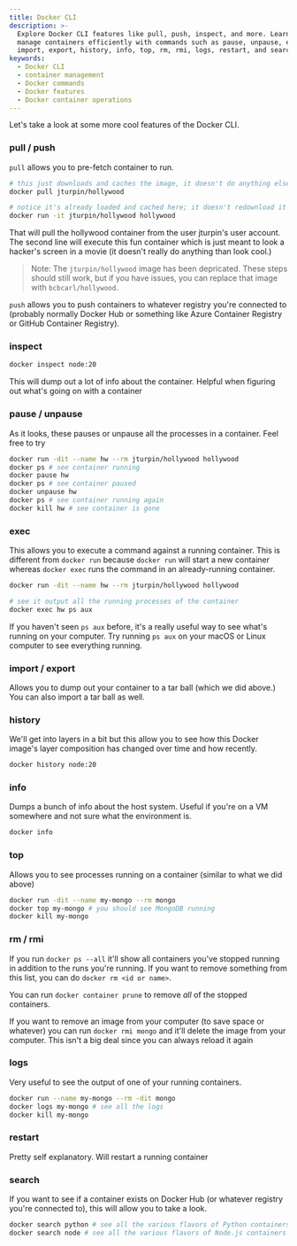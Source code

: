 ```yaml
---
title: Docker CLI
description: >-
  Explore Docker CLI features like pull, push, inspect, and more. Learn how to
  manage containers efficiently with commands such as pause, unpause, exec,
  import, export, history, info, top, rm, rmi, logs, restart, and search.
keywords:
  - Docker CLI
  - container management
  - Docker commands
  - Docker features
  - Docker container operations
---
```


Let's take a look at some more cool features of the Docker CLI.

### pull / push

`pull` allows you to pre-fetch container to run.

```bash
# this just downloads and caches the image, it doesn't do anything else with it
docker pull jturpin/hollywood

# notice it's already loaded and cached here; it doesn't redownload it
docker run -it jturpin/hollywood hollywood
```

That will pull the hollywood container from the user jturpin's user account. The second line will execute this fun container which is just meant to look a hacker's screen in a movie (it doesn't really do anything than look cool.)

> Note: The `jturpin/hollywood` image has been depricated. These steps should still work, but if you have issues, you can replace that image with `bcbcarl/hollywood`.

`push` allows you to push containers to whatever registry you're connected to (probably normally Docker Hub or something like Azure Container Registry or GitHub Container Registry).

### inspect

```bash
docker inspect node:20
```

This will dump out a lot of info about the container. Helpful when figuring out what's going on with a container

### pause / unpause

As it looks, these pauses or unpause all the processes in a container. Feel free to try

```bash
docker run -dit --name hw --rm jturpin/hollywood hollywood
docker ps # see container running
docker pause hw
docker ps # see container paused
docker unpause hw
docker ps # see container running again
docker kill hw # see container is gone
```

### exec

This allows you to execute a command against a running container. This is different from `docker run` because `docker run` will start a new container whereas `docker exec` runs the command in an already-running container.

```bash
docker run -dit --name hw --rm jturpin/hollywood hollywood

# see it output all the running processes of the container
docker exec hw ps aux
```

If you haven't seen `ps aux` before, it's a really useful way to see what's running on your computer. Try running `ps aux` on your macOS or Linux computer to see everything running.

### import / export

Allows you to dump out your container to a tar ball (which we did above.) You can also import a tar ball as well.

### history

We'll get into layers in a bit but this allow you to see how this Docker image's layer composition has changed over time and how recently.

```bash
docker history node:20
```

### info

Dumps a bunch of info about the host system. Useful if you're on a VM somewhere and not sure what the environment is.

```bash
docker info
```

### top

Allows you to see processes running on a container (similar to what we did above)

```bash
docker run -dit --name my-mongo --rm mongo
docker top my-mongo # you should see MongoDB running
docker kill my-mongo
```

### rm / rmi

If you run `docker ps --all` it'll show all containers you've stopped running in addition to the runs you're running. If you want to remove something from this list, you can do `docker rm <id or name>`.

You can run `docker container prune` to remove _all_ of the stopped containers.

If you want to remove an image from your computer (to save space or whatever) you can run `docker rmi mongo` and it'll delete the image from your computer. This isn't a big deal since you can always reload it again

### logs

Very useful to see the output of one of your running containers.

```bash
docker run --name my-mongo --rm -dit mongo
docker logs my-mongo # see all the logs
docker kill my-mongo
```

### restart

Pretty self explanatory. Will restart a running container

### search

If you want to see if a container exists on Docker Hub (or whatever registry you're connected to), this will allow you to take a look.

```bash
docker search python # see all the various flavors of Python containers you can run
docker search node # see all the various flavors of Node.js containers you can run
```
